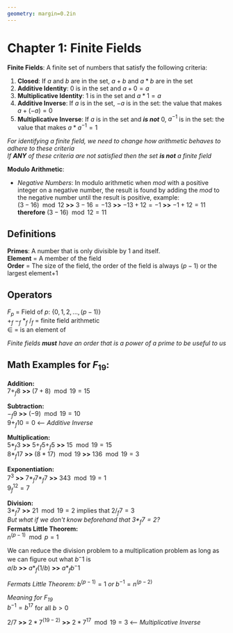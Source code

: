 ```yaml
---
geometry: margin=0.2in
---
```


Chapter 1: Finite Fields
========================
**Finite Fields**: A finite set of numbers that satisfy the following criteria:

  1. **Closed**: If $a$ and $b$ are in the set, $a+b$ and $a*b$ are in the set
  2. **Additive Identity**: $0$ is in the set and $a+0=a$
  3. **Multiplicative Identity**: $1$ is in the set and $a*1=a$
  4. **Additive Inverse**: If $a$ is in the set, $-a$ is in the set: the value that makes $a+(-a)=0$
  5. **Multiplicative Inverse**: If $a$ is in the set and ***is not*** $0$, $a^{-1}$ is in the set: the value that makes $a*a^{-1}=1$

*For identifying a finite field, we need to change how arithmetic behaves to adhere to these criteria*  
*If **ANY** of these criteria are not satisfied then the set **is not** a finite field*

**Modulo Arithmetic**:  
  - *Negative Numbers*: In modulo arithmetic when $mod$ with a positive integer on a negative number, the result is found by adding the $mod$ to the negative number until the result is positive, example:  
    $(3-16)\mod12$ **>>** $3-16={-13}$ **>>** ${-13}+12={-1}$ **>>** ${-1}+12=11$ **therefore** $(3-16)\mod12=11$

Definitions
-----------
**Primes**: A number that is only divisible by 1 and itself.  
**Element** = A member of the field  
**Order** = The size of the field, the order of the field is always $(p-1)$ or the largest element$+1$  

Operators
----------------------
$F_p$ = Field of $p$: $\{0,1,2, ..., (p-1)\}$  
$+_f$ $-_f$ $*_f$ $/_f$ = finite field arithmetic  
$\in$ = is an element of  

*Finite fields **must** have an order that is a power of a prime to be useful to us*  

Math Examples for $F_{19}$:
--------------------------
**Addition:**  
$7+_f8$ **>>** $(7+8)\mod19 =15$  

**Subtraction:**  
$-_f9$ **>>** $(-9)\mod19=10$  
$9+_f10=0$ <-- *Additive Inverse* 

**Multiplication:**  
$5*_f3$ **>>** $5+_f5+_f5$ **>>** $15\mod19=15$  
$8*_f17$ **>>** $(8*17)\mod19$ **>>** $136\mod19=3$  

**Exponentiation:**  
$7^3$ **>>** $7*_f7*_f7$ **>>** $343\mod19=1$  
$9^12_f=7$  

**Division:**  
$3*_f7$ **>>** $21\mod19=2$ implies that $2/_f7=3$  
*But what if we don't know beforehand that $3*_f7=2$?*  
**Fermats Little Theorem:**  
$n^{(p-1)}\mod p=1$  

We can reduce the division problem to a multiplication problem as long as we can figure out what $b^-1$ is  
$a/b$ **>>** $a*_f(1/b)$ **>>** $a*_fb^-1$  

*Fermats Little Theorem:*
$b^{(p-1)}=1$ *or* $b^{-1}=n^{(p-2)}$  

*Meaning for $F_{19}$*  
$b^{-1}=b^{17}$ for all $b>0$  

$2/7$ **>>** $2*7^{(19-2)}$ **>>** $2*7^{17}\mod19=3$ <-- *Multiplicative Inverse*

